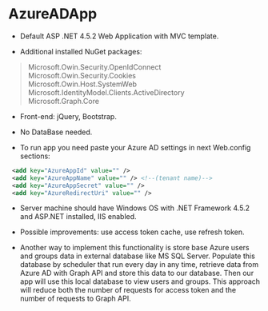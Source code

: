 # AzureADApp 

- Default ASP .NET 4.5.2 Web Application with MVC template. 

- Additional installed NuGet packages:  
> Microsoft.Owin.Security.OpenIdConnect  
> Microsoft.Owin.Security.Cookies  
> Microsoft.Owin.Host.SystemWeb  
> Microsoft.IdentityModel.Clients.ActiveDirectory  
> Microsoft.Graph.Core  

- Front-end: jQuery, Bootstrap.  

- No DataBase needed. 

- To run app you need paste your Azure AD settings in next Web.config sections: 
```xml
 <add key="AzureAppId" value="" />
 <add key="AzureAppName" value="" /> <!--(tenant name)-->
 <add key="AzureAppSecret" value="" />
 <add key="AzureRedirectUri" value="" />
```

- Server machine should have Windows OS with .NET Framework 4.5.2 and ASP.NET installed, IIS enabled. 

- Possible improvements: use access token cache, use refresh token.

- Another way to implement this functionality is store base Azure users and groups data in external database like MS SQL Server. 
Populate this database by scheduler that run every day in any time, retrieve data from Azure AD with Graph API and store this data to our database. 
Then our app will use this local database to view users and groups. 
This approach will reduce both the number of requests for access token and the number of requests to Graph API.
